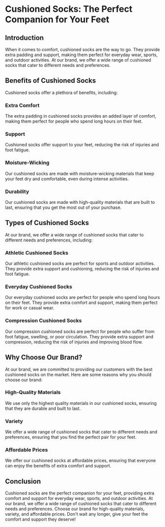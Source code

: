 # Cushioned Socks: The Perfect Companion for Your Feet

## Introduction
When it comes to comfort, cushioned socks are the way to go. They provide extra padding and support, making them perfect for everyday wear, sports, and outdoor activities. At our brand, we offer a wide range of cushioned socks that cater to different needs and preferences.

## Benefits of Cushioned Socks
Cushioned socks offer a plethora of benefits, including:

### Extra Comfort
The extra padding in cushioned socks provides an added layer of comfort, making them perfect for people who spend long hours on their feet.

### Support
Cushioned socks offer support to your feet, reducing the risk of injuries and foot fatigue.

### Moisture-Wicking
Our cushioned socks are made with moisture-wicking materials that keep your feet dry and comfortable, even during intense activities.

### Durability
Our cushioned socks are made with high-quality materials that are built to last, ensuring that you get the most out of your purchase.

## Types of Cushioned Socks
At our brand, we offer a wide range of cushioned socks that cater to different needs and preferences, including:

### Athletic Cushioned Socks
Our athletic cushioned socks are perfect for sports and outdoor activities. They provide extra support and cushioning, reducing the risk of injuries and foot fatigue.

### Everyday Cushioned Socks
Our everyday cushioned socks are perfect for people who spend long hours on their feet. They provide extra comfort and support, making them perfect for work or casual wear.

### Compression Cushioned Socks
Our compression cushioned socks are perfect for people who suffer from foot fatigue, swelling, or poor circulation. They provide extra support and compression, reducing the risk of injuries and improving blood flow.

## Why Choose Our Brand?
At our brand, we are committed to providing our customers with the best cushioned socks on the market. Here are some reasons why you should choose our brand:

### High-Quality Materials
We use only the highest quality materials in our cushioned socks, ensuring that they are durable and built to last.

### Variety
We offer a wide range of cushioned socks that cater to different needs and preferences, ensuring that you find the perfect pair for your feet.

### Affordable Prices
We offer our cushioned socks at affordable prices, ensuring that everyone can enjoy the benefits of extra comfort and support.

## Conclusion
Cushioned socks are the perfect companion for your feet, providing extra comfort and support for everyday wear, sports, and outdoor activities. At our brand, we offer a wide range of cushioned socks that cater to different needs and preferences. Choose our brand for high-quality materials, variety, and affordable prices. Don't wait any longer, give your feet the comfort and support they deserve!